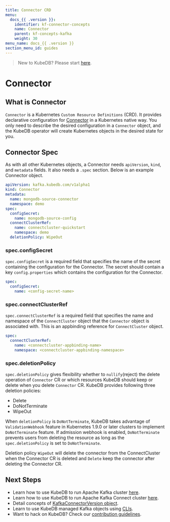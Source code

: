 ```yaml
---
title: Connector CRD
menu:
  docs_{{ .version }}:
    identifier: kf-connector-concepts
    name: Connector
    parent: kf-concepts-kafka
    weight: 30
menu_name: docs_{{ .version }}
section_menu_id: guides
---
```


> New to KubeDB? Please start [here](/docs/README.md).

# Connector

## What is Connector

`Connector` is a Kubernetes `Custom Resource Definitions` (CRD). It provides declarative configuration for [Connector](https://kafka.apache.org/) in a Kubernetes native way. You only need to describe the desired configuration in a `Connector` object, and the KubeDB operator will create Kubernetes objects in the desired state for you.

## Connector Spec

As with all other Kubernetes objects, a Connector needs `apiVersion`, `kind`, and `metadata` fields. It also needs a `.spec` section. Below is an example Connector object.

```yaml
apiVersion: kafka.kubedb.com/v1alpha1
kind: Connector
metadata:
  name: mongodb-source-connector
  namespace: demo
spec:
  configSecret:
    name: mongodb-source-config
  connectClusterRef:
    name: connectcluster-quickstart
    namespace: demo
  deletionPolicy: WipeOut
```

### spec.configSecret

`spec.configSecret` is a required field that specifies the name of the secret containing the configuration for the Connector. The secret should contain a key `config.properties` which contains the configuration for the Connector.
```yaml
spec:
  configSecret:
    name: <config-secret-name>
```

### spec.connectClusterRef

`spec.connectClusterRef` is a required field that specifies the name and namespace of the `ConnectCluster` object that the `Connector` object is associated with. This is an appbinding reference for `ConnectCluster` object.
```yaml
spec:
  connectClusterRef:
    name: <connectcluster-appbinding-name>
    namespace: <connectcluster-appbinding-namespace>
```

### spec.deletionPolicy

`spec.deletionPolicy` gives flexibility whether to `nullify`(reject) the delete operation of `Connector` CR or which resources KubeDB should keep or delete when you delete `Connector` CR. KubeDB provides following three deletion policies:

- Delete
- DoNotTerminate
- WipeOut

When `deletionPolicy` is `DoNotTerminate`, KubeDB takes advantage of `ValidationWebhook` feature in Kubernetes 1.9.0 or later clusters to implement `DoNotTerminate` feature. If admission webhook is enabled, `DoNotTerminate` prevents users from deleting the resource as long as the `spec.deletionPolicy` is set to `DoNotTerminate`.

Deletion policy `WipeOut` will delete the connector from the ConnectCluster when the Connector CR is deleted and `Delete` keep the connector after deleting the Connector CR.

## Next Steps

- Learn how to use KubeDB to run Apache Kafka cluster [here](/docs/guides/kafka/quickstart/kafka/index.md).
- Learn how to use KubeDB to run Apache Kafka Connect cluster [here](/docs/guides/kafka/connectcluster/quickstart.md).
- Detail concepts of [KafkaConnectorVersion object](/docs/guides/kafka/concepts/kafkaconnectorversion.md).
- Learn to use KubeDB managed Kafka objects using [CLIs](/docs/guides/kafka/cli/cli.md).
- Want to hack on KubeDB? Check our [contribution guidelines](/docs/CONTRIBUTING.md).

